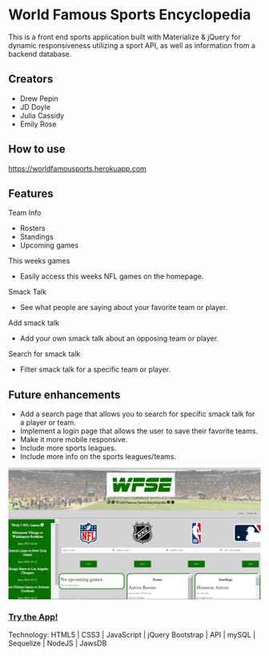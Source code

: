 # World Famous Sports Encyclopedia
This is a front end sports application built with Materialize & jQuery for dynamic responsiveness utilizing a sport API, as well as information from a backend database. 

## Creators 
- Drew Pepin
- JD Doyle
- Julia Cassidy
- Emily Rose

## How to use
https://worldfamousports.herokuapp.com

## Features

Team Info
 - Rosters
 - Standings
 - Upcoming games
 
This weeks games
   - Easily access this weeks NFL games on the homepage. 
 
Smack Talk 
 - See what people are saying about your favorite team or player.
 
Add smack talk 
 - Add your own smack talk about an opposing team or player.
 
Search for smack talk
 - Filter smack talk for a specific team or player. 

## Future enhancements
- Add a search page that allows you to search for specific smack talk for a player or team.
- Implement a login page that allows the user to save their favorite teams.
- Make it more mobile responsive.
- Include more sports leagues. 
- Include more info on the sports leagues/teams. 

![alt text](./public/html/images/WFSE.JPG "WFSE App")

### [Try the App!](https://worldfamousports.herokuapp.com)

Technology: HTML5 | CSS3 | JavaScript | jQuery Bootstrap | API | mySQL | Sequelize | NodeJS | JawsDB
